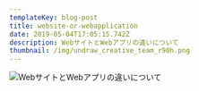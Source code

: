 ```yaml
---
templateKey: blog-post
title: website-or-webapplication
date: 2019-05-04T17:05:15.742Z
description: WebサイトとWebアプリの違いについて
thumbnail: /img/undraw_creative_team_r90h.png
---
```

![WebサイトとWebアプリの違いについて](/img/undraw_creative_team_r90h.png "WebサイトとWebアプリの違いについて")
